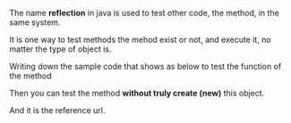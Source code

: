 The name **reflection** in java is used to test other code, the method, in the 
same system. 

It is one way to test methods the mehod exist or not, and execute it,
no matter the type of object is. 

Writing down the sample code that shows as below to test the function of the method 

Then you can test the method **without truly create (new)** this object. 

And it is the reference url. 